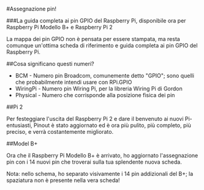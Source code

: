 #Assegnazione pin!

###La guida completa ai pin GPIO del Raspberry Pi, disponibile ora per Raspberry Pi Modello B+ e Raspberry Pi 2

La mappa dei pin GPIO non è pensata per essere stampata, ma resta comunque un'ottima scheda di riferimento e guida completa ai pin GPIO del Raspberry Pi.

##Cosa significano questi numeri?

* BCM - Numero pin Broadcom, comunemente detto "GPIO"; sono quelli che probabilmente intendi usare con RPi.GPIO
* WiringPi - Numero pin Wiring Pi, per la libreria Wiring Pi di Gordon
* Physical - Numero che corrisponde alla posizione fisica dei pin

##Pi 2

Per festeggiare l'uscita del Raspberry Pi 2 e dare il benvenuto ai nuovi Pi-entusiasti, Pinout è stato aggiornato ed è ora più pulito, più completo, più preciso, e verrà costantemente migliorato.

##Model B+

Ora che il Raspberry Pi Modello B+ è arrivato, ho aggiornato l'assegnazione pin con i 14 nuovi pin che troverai sulla tua splendente nuova scheda.

Nota: nello schema, ho separato visivamente i 14 pin addizionali del B+; la spaziatura non è presente nella vera scheda!
